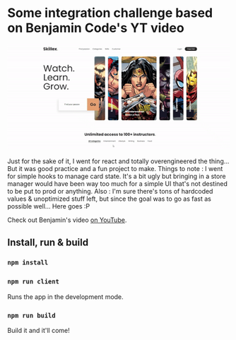 # Some integration challenge based on Benjamin Code's YT video

<div align="center">
  <img src="https://github.com/Console-buche/inte_marvel/blob/main/demo.gif?raw=true" alt="Inte marvel / benjamin code's challenge"></a>
</div>

Just for the sake of it, I went for react and totally overengineered the thing... But it was good practice and a fun project to make.
Things to note : I went for simple hooks to manage card state. It's a bit ugly but bringing in a store manager would have been way too much for a simple UI that's not destined to be put to prod or anything.
Also : I'm sure there's tons of hardcoded values & unoptimized stuff left, but since the goal was to go as fast as possible well... Here goes :P

Check out Benjamin's video [on YouTube](https://www.youtube.com/watch?v=JTG6VoLJuAc).

## Install, run & build

### `npm install`

### `npm run client`

Runs the app in the development mode.

### `npm run build`

Build it and it'll come!
